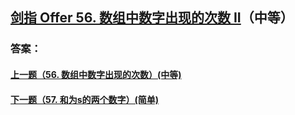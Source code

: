 ## [剑指 Offer 56. 数组中数字出现的次数 II](https://leetcode-cn.com/problems/merge-two-sorted-lists/)（中等）





### 答案：



#### [上一题（56. 数组中数字出现的次数）(中等)](https://github.com/sdwwld/leetCode/blob/master/src/main/java/com/wld/java/offer/剑指Offer56-I.md)

#### [下一题（57. 和为s的两个数字）(简单)](https://github.com/sdwwld/leetCode/blob/master/src/main/java/com/wld/java/offer/剑指Offer57.md)